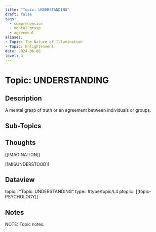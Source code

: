 ```yaml
---
title: "Topic: UNDERSTANDING"
draft: false
tags:
  - comprehension
  - mental grasp
  - agreement
aliases: 
- Topic: The Nature of Illumination
- Topic: Enlightenment
date: 2024-06-06
level: 4
---
```

# Topic: UNDERSTANDING
## Description
A mental grasp of truth or an agreement between individuals or groups.

## Sub-Topics


## Thoughts
[[IMAGINATION]]

[[MISUNDERSTOOD]]


## Dataview
topic:: "Topic: UNDERSTANDING"
type:: #type/topic/L4
ptopic:: [[topic-PSYCHOLOGY]]

## Notes
NOTE: Topic notes.